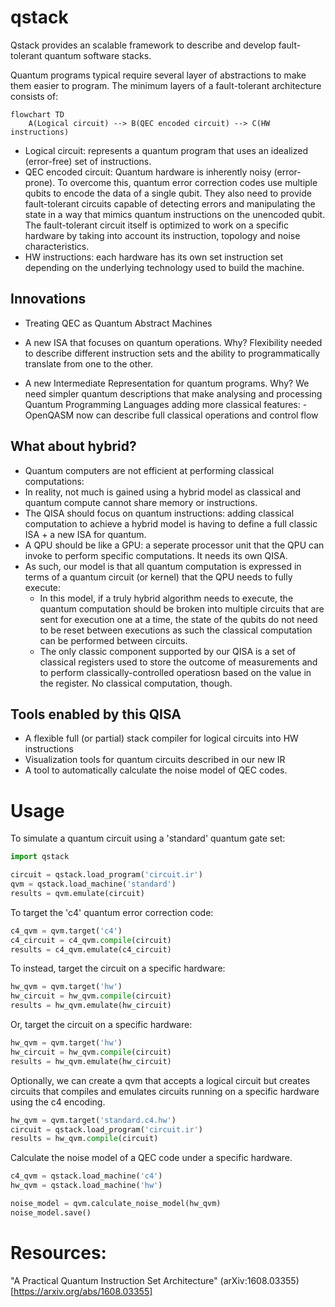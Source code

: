 # qstack

Qstack provides an scalable framework to describe and develop fault-tolerant quantum software stacks.

Quantum programs typical require several layer of abstractions to make them easier to program. The minimum layers of a fault-tolerant architecture consists of:

```mermaid
flowchart TD
    A(Logical circuit) --> B(QEC encoded circuit) --> C(HW  instructions)
```

  * Logical circuit: represents a quantum program that uses an idealized (error-free) set of instructions.
  * QEC encoded circuit: Quantum hardware is inherently noisy (error-prone). To overcome this, quantum error correction codes use multiple qubits to encode the data of a single qubit. They also need to provide fault-tolerant circuits capable of detecting errors and manipulating the state in a way that mimics quantum instructions on the unencoded qubit. The fault-tolerant circuit itself is optimized to work on a specific hardware by taking into account its instruction, topology and noise characteristics.
  * HW instructions: each hardware has its own set instruction set depending on the underlying technology used to build the machine.

## Innovations

* Treating QEC as Quantum Abstract Machines
* A new ISA that focuses on quantum operations.
  Why?
    Flexibility needed to describe different instruction sets and the ability to programmatically translate from one to the other.

* A new Intermediate Representation for quantum programs.
  Why?
    We need simpler quantum descriptions that make analysing and processing Quantum Programming Languages adding more classical features:
       - OpenQASM now can describe full classical operations and control flow


## What about hybrid?
 * Quantum computers are not efficient at performing classical computations:
 * In reality, not much is gained using a hybrid model as classical and quantum compute cannot share memory or instructions.
 * The QISA should focus on quantum instructions: adding classical computation to achieve a hybrid model is having to define a full classic ISA + a new ISA for quantum.
 * A QPU should be like a GPU: a seperate processor unit that the QPU can invoke to perform specific computations. It needs its own QISA.
 * As such, our model is that all quantum computation is expressed in terms of a quantum circuit (or kernel) that the QPU needs to fully execute:
    - In this model, if a truly hybrid algorithm needs to execute, the quantum computation should be broken into multiple circuits that are sent for execution one at a time, the state of the qubits do not need to be reset between executions as such the classical computation can be performed between circuits.
    - The only classic component supported by our QISA is a set of classical registers used to store the outcome of measurements and to perform classically-controlled operatiosn based on the value in the register. No classical computation, though.


## Tools enabled by this QISA

* A flexible full (or partial) stack compiler for logical circuits into HW instructions
* Visualization tools for quantum circuits described in our new IR
* A tool to automatically calculate the noise model of QEC codes.


# Usage

To simulate a quantum circuit using a 'standard' quantum gate set:

```python
import qstack

circuit = qstack.load_program('circuit.ir')
qvm = qstack.load_machine('standard')
results = qvm.emulate(circuit)
```

To target the 'c4' quantum error correction code:
```python
c4_qvm = qvm.target('c4')
c4_circuit = c4_qvm.compile(circuit)
results = c4_qvm.emulate(c4_circuit)
```

To instead, target the circuit on a specific hardware:
```python
hw_qvm = qvm.target('hw')
hw_circuit = hw_qvm.compile(circuit)
results = hw_qvm.emulate(hw_circuit)
```


Or, target the circuit on a specific hardware:
```python
hw_qvm = qvm.target('hw')
hw_circuit = hw_qvm.compile(circuit)
results = hw_qvm.emulate(hw_circuit)
```


Optionally, we can create a qvm that accepts a logical circuit
but creates circuits that compiles and emulates circuits running on a
specific hardware using the c4 encoding.
```python
hw_qvm = qvm.target('standard.c4.hw')
circuit = qstack.load_program('circuit.ir')
results = hw_qvm.compile(circuit)
```


Calculate the noise model of a QEC code under a specific hardware.
```python
c4_qvm = qstack.load_machine('c4')
hw_qvm = qstack.load_machine('hw')

noise_model = qvm.calculate_noise_model(hw_qvm)
noise_model.save()
```





# Resources:

"A Practical Quantum Instruction Set Architecture" (arXiv:1608.03355)[https://arxiv.org/abs/1608.03355]



